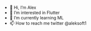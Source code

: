 - 👋 Hi, I’m Alex
- 👀 I’m interested in Flutter
- 🌱 I’m currently learning ML
- 📫 How to reach me twitter @aleksoft1

<!---
aleksoft1/aleksoft1 is a ✨ special ✨ repository because its `README.md` (this file) appears on your GitHub profile.
You can click the Preview link to take a look at your changes.
--->
